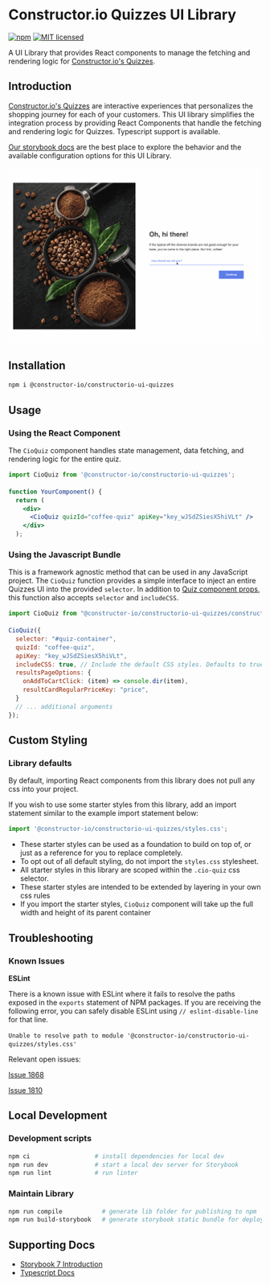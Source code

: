 # Constructor.io Quizzes UI Library

[![npm](https://img.shields.io/npm/v/@constructor-io/constructorio-ui-quizzes)](https://www.npmjs.com/package/@constructor-io/constructorio-ui-quizzes)
[![MIT licensed](https://img.shields.io/badge/license-MIT-blue.svg)](https://github.com/Constructor-io/constructorio-ui-quizzes/blob/main/LICENSE)

A UI Library that provides React components to manage the fetching and rendering logic for [Constructor.io's Quizzes](https://constructor.io/products/quizzes/).

## Introduction

[Constructor.io's Quizzes](https://constructor.io/products/quizzes/) are interactive experiences that personalizes the shopping journey for each of your customers. This UI library simplifies the integration process by providing React Components that handle the fetching and rendering logic for Quizzes. Typescript support is available.

[Our storybook docs](https://constructor-io.github.io/constructorio-ui-quizzes) are the best place to explore the behavior and the available configuration options for this UI Library.

![Quizzes-UI-Example](assets/coffee-quiz.gif)

## Installation

```bash
npm i @constructor-io/constructorio-ui-quizzes
```

## Usage

### Using the React Component

The `CioQuiz` component handles state management, data fetching, and rendering logic for the entire quiz.

```jsx
import CioQuiz from '@constructor-io/constructorio-ui-quizzes';

function YourComponent() {
  return (
    <div>
      <CioQuiz quizId="coffee-quiz" apiKey="key_wJSdZSiesX5hiVLt" />
    </div>
  );
```
### Using the Javascript Bundle

This is a framework agnostic method that can be used in any JavaScript project. The `CioQuiz` function provides a simple interface to inject an entire Quizzes UI into the provided `selector`.
In addition to [Quiz component props](https://constructor-io.github.io/constructorio-ui-quizzes/?path=/docs/quiz-component--docs), this function also accepts `selector` and `includeCSS`.

```js
import CioQuiz from "@constructor-io/constructorio-ui-quizzes/constructorio-ui-quizzes-bundled";

CioQuiz({
  selector: "#quiz-container",
  quizId: "coffee-quiz",
  apiKey: "key_wJSdZSiesX5hiVLt",
  includeCSS: true, // Include the default CSS styles. Defaults to true.
  resultsPageOptions: {
    onAddToCartClick: (item) => console.dir(item),
    resultCardRegularPriceKey: "price",
  }
  // ... additional arguments
});
```

## Custom Styling

### Library defaults

By default, importing React components from this library does not pull any css into your project.

If you wish to use some starter styles from this library, add an import statement similar to the example import statement below:

```js
import '@constructor-io/constructorio-ui-quizzes/styles.css';
```

 - These starter styles can be used as a foundation to build on top of, or just as a reference for you to replace completely.
 - To opt out of all default styling, do not import the `styles.css` stylesheet.
 - All starter styles in this library are scoped within the `.cio-quiz` css selector.
 - These starter styles are intended to be extended by layering in your own css rules
 - If you import the starter styles, `CioQuiz` component will take up the full width and height of its parent container

## Troubleshooting

### Known Issues

**ESLint**

There is a known issue with ESLint where it fails to resolve the paths exposed in the `exports` statement of NPM packages. If you are receiving the following error, you can safely disable ESLint using `// eslint-disable-line` for that line.

`Unable to resolve path to module '@constructor-io/constructorio-ui-quizzes/styles.css'`

Relevant open issues:

[Issue 1868](https://github.com/import-js/eslint-plugin-import/issues/1868)

[Issue 1810](https://github.com/import-js/eslint-plugin-import/issues/1810)

## Local Development

### Development scripts

```bash
npm ci                  # install dependencies for local dev
npm run dev             # start a local dev server for Storybook
npm run lint            # run linter
```

### Maintain Library

```bash
npm run compile           # generate lib folder for publishing to npm
npm run build-storybook   # generate storybook static bundle for deploy with GH Pages
```

## Supporting Docs

- [Storybook 7 Introduction](https://storybook.js.org/docs/7.0/react/get-started/introduction)
- [Typescript Docs](https://www.typescriptlang.org/docs/)
